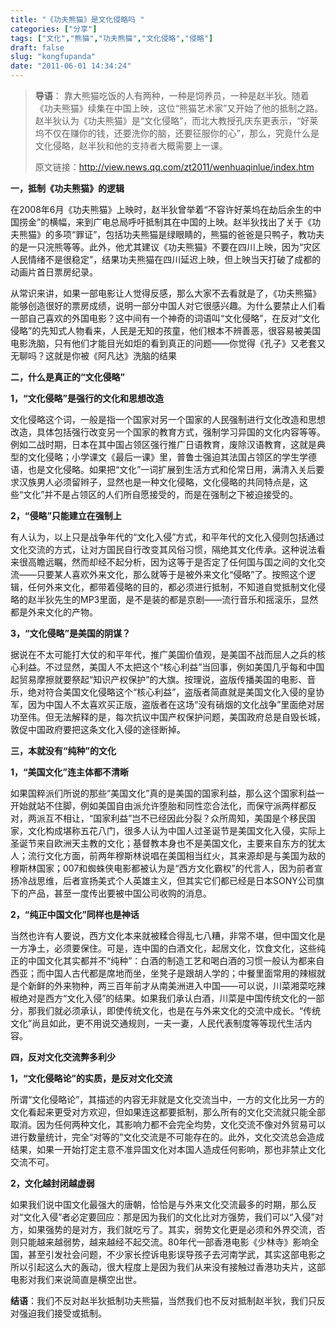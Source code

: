 ```yaml
---
title: "《功夫熊猫》是文化侵略吗 "
categories: ["分享"]
tags: ["文化","熊猫","功夫熊猫","文化侵略","侵略"]
draft: false
slug: "kongfupanda"
date: "2011-06-01 14:34:24"
---
```


<blockquote><strong>导语</strong>：
靠大熊猫吃饭的人有两种，一种是饲养员，一种是赵半狄。随着《功夫熊猫》续集在中国上映，这位“熊猫艺术家”又开始了他的抵制之路。
赵半狄认为《功夫熊猫》是“文化侵略”，而北大教授孔庆东更表示，“好莱坞不仅在赚你的钱，还要洗你的脑，还要征服你的心”，那么，究竟什么是文化侵略，赵半狄和他的支持者大概需要上一课。

原文链接：<a href="http://view.news.qq.com/zt2011/wenhuaqinlue/index.htm" target="_blank">http://view.news.qq.com/zt2011/wenhuaqinlue/index.htm</a></blockquote>

<strong>一，抵制《功夫熊猫》的逻辑</strong>

在2008年6月《功夫熊猫》上映时，赵半狄曾举着“不容许好莱坞在劫后余生的中国捞金”的横幅，来到广电总局呼吁抵制其在中国的上映。赵半狄找出了关于《功夫熊猫》的多项“罪证”，包括功夫熊猫是绿眼睛的，熊猫的爸爸是只鸭子，教功夫的是一只浣熊等等。此外，他尤其建议《功夫熊猫》不要在四川上映，因为“灾区人民情绪不是很稳定”，结果功夫熊猫在四川延迟上映，但上映当天打破了成都的动画片首日票房纪录。

从常识来讲，如果一部电影让人觉得反感，那么大家不去看就是了，《功夫熊猫》能够创造很好的票房成绩，说明一部分中国人对它很感兴趣。为什么要禁止人们看一部自己喜欢的外国电影？这中间有一个神奇的词语叫“文化侵略”，在反对“文化侵略”的先知式人物看来，人民是无知的孩童，他们根本不辨善恶，很容易被美国电影洗脑，只有他们才能目光如炬的看到真正的问题——你觉得《孔子》又老套又无聊吗？这就是你被《阿凡达》洗脑的结果

<strong>二，什么是真正的“文化侵略”</strong>

<strong>1，“文化侵略”是强行的文化和思想改造</strong>

文化侵略这个词，一般是指一个国家对另一个国家的人民强制进行文化改造和思想改造，具体包括强行改变另一个国家的教育方式，强制学习异国的文化内容等等。例如二战时期，日本在其中国占领区强行推广日语教育，废除汉语教育，这就是典型的文化侵略；小学课文《最后一课》里，普鲁士强迫其法国占领区的学生学德语，也是文化侵略。如果把“文化”一词扩展到生活方式和伦常日用，满清入关后要求汉族男人必须留辫子，显然也是一种文化侵略，文化侵略的共同特点是，这些“文化”并不是占领区的人们所自愿接受的，而是在强制之下被迫接受的。

<strong>2，“侵略”只能建立在强制上</strong>

有人认为，以上只是战争年代的“文化入侵”方式，和平年代的文化入侵则包括通过文化交流的方式，让对方国民自行改变其风俗习惯，隔绝其文化传承。这种说法看来很高瞻远瞩，然而却经不起分析，因为这等于是否定了任何国与国之间的文化交流——只要某人喜欢外来文化，那么就等于是被外来文化“侵略”了。按照这个逻辑，任何外来文化，都带着侵略的目的，都必须进行抵制，不知道自觉抵制文化侵略的赵半狄先生的MP3里面，是不是装的都是京剧——流行音乐和摇滚乐，显然都是外来文化的产物。

<strong>3，“文化侵略”是美国的阴谋？</strong>

据说在不太可能打大仗的和平年代，推广美国价值观，是美国不战而屈人之兵的核心利益。不过显然，美国人不太把这个“核心利益”当回事，例如美国几乎每和中国起贸易摩擦就要祭起“知识产权保护”的大旗。按理说，盗版传播美国的电影、音乐，绝对符合美国文化侵略这个“核心利益”，盗版者简直就是美国文化入侵的皇协军，因为中国人不太喜欢买正版，盗版者在这场“没有硝烟的文化战争”里面绝对居功至伟。但无法解释的是，每次抗议中国产权保护问题，美国政府总是自毁长城，敦促中国政府要把这条文化入侵的途径断掉。

<strong>三，本就没有“纯种”的文化</strong>

<strong>1，“美国文化”连主体都不清晰</strong>

如果国粹派们所说的那些“美国文化”真的是美国的国家利益，那么这个国家利益一开始就站不住脚，例如美国自由派允许堕胎和同性恋合法化，而保守派两样都反对，两派互不相让，“国家利益”岂不已经因此分裂？众所周知，美国是个移民国家，文化构成堪称五花八门，很多人认为中国人过圣诞节是美国文化入侵，实际上圣诞节来自欧洲天主教的文化；基督教本身也不是美国文化，主要来自东方的犹太人；流行文化方面，前两年穆斯林说唱在美国相当红火，其来源却是与美国为敌的穆斯林国家；007和蜘蛛侠电影都被认为是“西方文化霸权”的代言人，因为前者宣扬冷战思维，后者宣扬美式个人英雄主义，但其实它们都已经是日本SONY公司旗下的产品，甚至一度传出要被中国公司收购的消息。

<strong>2，“纯正中国文化”同样也是神话</strong>

当然也许有人要说，西方文化本来就被糅合得乱七八糟，非常不堪，但中国文化是一方净土，必须要保住。可是，连中国的白酒文化，起居文化，饮食文化，这些纯正的中国文化其实都并不“纯种”：白酒的制造工艺和喝白酒的习惯一般认为都来自西亚；而中国人古代都是席地而坐，坐凳子是跟胡人学的；中餐里面常用的辣椒就是个新鲜的外来物种，两三百年前才从南美洲进入中国——可以说，川菜湘菜吃辣椒绝对是西方“文化入侵”的结果。如果我们承认白酒，川菜是中国传统文化的一部分，那我们就必须承认，即使传统文化，也是在与外来文化的交流中成长。“传统文化”尚且如此，更不用说交通规则，一夫一妻，人民代表制度等等现代生活内容。

<strong>四，反对文化交流弊多利少</strong>

<strong>1，“文化侵略论”的实质，是反对文化交流</strong>

所谓“文化侵略论”，其描述的内容无非就是文化交流当中，一方的文化比另一方的文化看起来更受对方欢迎，但如果连这都要抵制，那么所有的文化交流就只能全部取消。因为任何两种文化，其影响力都不会完全均势，文化交流不像对外贸易可以进行数量统计，完全“对等的”文化交流是不可能存在的。此外，文化交流总会造成结果，如果一开始打定主意不准异国文化对本国人造成任何影响，那也非禁止文化交流不可。

<strong>2，文化越封闭越虚弱</strong>

如果我们说中国文化最强大的唐朝，恰恰是与外来文化交流最多的时期，那么反对“文化入侵”者必定要回应：那是因为我们的文化比对方强势，我们可以“入侵”对方，如果强势的是对方，我们就吃亏了。其实，弱势文化更是必须和外界交流，否则只能越来越弱势，越来越经不起交流。80年代一部香港电影《少林寺》影响全国，甚至引发社会问题，不少家长控诉电影误导孩子去河南学武，其实这部电影之所以引起这么大的轰动，很大程度上是因为我们从来没有接触过香港功夫片，这部电影对我们来说简直是横空出世。

<strong>结语</strong>：我们不反对赵半狄抵制功夫熊猫，当然我们也不反对抵制赵半狄，我们只反对强迫我们接受或抵制。


